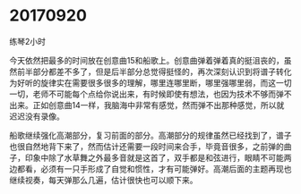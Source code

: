 # 20170920

练琴2小时

今天依然把最多的时间放在创意曲15和船歌上。创意曲弹着弹着真的挺沮丧的，虽然前半部分都差不多了，但是后半部分总觉得挺怪的，再次深刻认识到将谱子转化为好听的旋律实在需要很多很多的理解，哪里连哪里断，哪里强哪里弱，而这一切一切，老师不可能每个点给你说出来，有时候即使有想法，也因为技术不够而弹不出来。正如创意曲14一样，我脑海中非常有感觉，然而弹不出那种感觉，所以就迟迟没有录像。

船歌继续强化高潮部分，复习前面的部分。高潮部分的规律虽然已经找到了，谱子也很自然地背下来了，然而估计还需要一段时间来合手，毕竟音很多，之前弹的曲子，印象中除了水草舞之外最多音就是这首了，双手都是和弦进行，眼睛不可能两边都看，必须有一只手形成了自觉和惯性，才有可能弹好。高潮后面的主题再现也继续视奏，每天弹那么几遍，估计很快也可以顺下来。
